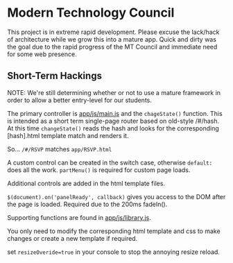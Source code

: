 Modern Technology Council
=========================
This project is in extreme rapid development. Please excuse the lack/hack of architecture while we grow this into a mature app.
Quick and dirty was the goal due to the rapid progress of the MT Council and immediate need for some web presence.


Short-Term Hackings
---------------------
NOTE: We're still determining whether or not to use a mature framework in order to allow a better entry-level for our students.

The primary controller is [app/js/main.js](/app/js/main.js) and the ```chageState()``` function.
This is intended as a short term single-page router based on old-style /#/hash. At this time ```changeState()```
reads the hash and looks for the corresponding [hash].html template match and renders it.

So... ```/#/RSVP``` matches ```app/RSVP.html```

A custom control can be created in the switch case, otherwise ```default:``` does all the work. ```partMenu()```
is required for custom page loads.

Additional controls are added in the html template files.

``` $(document).on('panelReady', callback) ```
gives you access to the DOM after the page is loaded. Required due to the 200ms fadeIn().

Supporting functions are found in [app/js/library.js](/app/js/library.js).

You only need to modify the corresponding html template and css to make changes or create a new template if required.

set ```resizeOveride=true``` in your console to stop the annoying resize reload.




